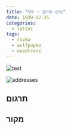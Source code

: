 ```yaml
---
title: "טרם תורגם - וולף"
date: 1939-12-25
categories:
  - letter
tags:
  - rivka
  - wulfpupko
  - needtrans
---
```


![text](/pupko-papers/assets/images/1939-12-25-content.jpg)

![addresses](/pupko-papers/assets/images/1939-12-25-addresses.jpg)

## תרגום


## מקור
